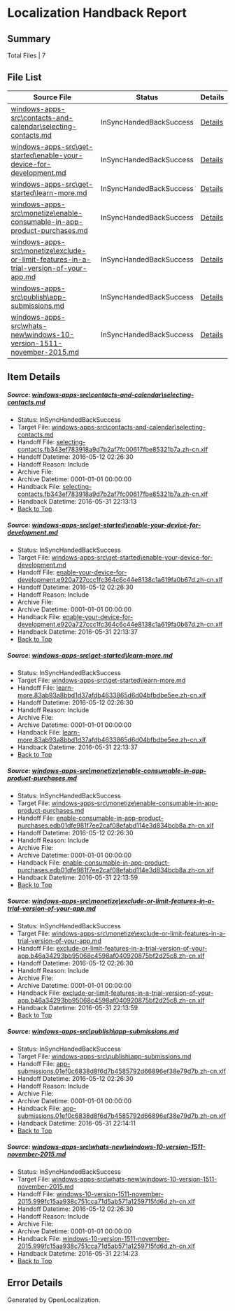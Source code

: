 # <a name='report-top'></a> Localization Handback Report

## Summary
 Total Files | 7

## File List
 Source File | Status | Details 
 ----------- | ------ | ------- 
 [windows-apps-src\contacts-and-calendar\selecting-contacts.md](https://github.com/Microsoft/windows-apps/blob/0d62e3026af9f71940bd05d4e072d46cda51bbc0/windows-apps-src/contacts-and-calendar/selecting-contacts.md) | InSyncHandedBackSuccess | [Details](#12bf9361bb5fc2fb2dc7f28860a79cb67d661a5c496)
 [windows-apps-src\get-started\enable-your-device-for-development.md](https://github.com/Microsoft/windows-apps/blob/6530fa257ea3735453a97eb5d916524e750e62fc/windows-apps-src/get-started/enable-your-device-for-development.md) | InSyncHandedBackSuccess | [Details](#4c890d6202a3151e8fc0cf03b3ff33b98cd6a8632206)
 [windows-apps-src\get-started\learn-more.md](https://github.com/Microsoft/windows-apps/blob/6530fa257ea3735453a97eb5d916524e750e62fc/windows-apps-src/get-started/learn-more.md) | InSyncHandedBackSuccess | [Details](#cb77a32f99bc6e27cfe87af16d6cd4e08855d7b62562)
 [windows-apps-src\monetize\enable-consumable-in-app-product-purchases.md](https://github.com/Microsoft/windows-apps/blob/36bc5dcbefa6b288bf39aea3df42f1031f0b43df/windows-apps-src/monetize/enable-consumable-in-app-product-purchases.md) | InSyncHandedBackSuccess | [Details](#25f09e043d61f1705f9f0a4fa34114fd06166fa43267)
 [windows-apps-src\monetize\exclude-or-limit-features-in-a-trial-version-of-your-app.md](https://github.com/Microsoft/windows-apps/blob/6530fa257ea3735453a97eb5d916524e750e62fc/windows-apps-src/monetize/exclude-or-limit-features-in-a-trial-version-of-your-app.md) | InSyncHandedBackSuccess | [Details](#9c38784325f4dc51052f70a819012508f2a0bdbb3272)
 [windows-apps-src\publish\app-submissions.md](https://github.com/Microsoft/windows-apps/blob/6530fa257ea3735453a97eb5d916524e750e62fc/windows-apps-src/publish/app-submissions.md) | InSyncHandedBackSuccess | [Details](#59f41b74ca264606b4668addf44a07c82e1735793486)
 [windows-apps-src\whats-new\windows-10-version-1511-november-2015.md](https://github.com/Microsoft/windows-apps/blob/6530fa257ea3735453a97eb5d916524e750e62fc/windows-apps-src/whats-new/windows-10-version-1511-november-2015.md) | InSyncHandedBackSuccess | [Details](#bf610a2653635a6d6fc4d651a369f4ffed56b34e3773)

## Item Details
##### <a name='12bf9361bb5fc2fb2dc7f28860a79cb67d661a5c496'></a> Source: [windows-apps-src\contacts-and-calendar\selecting-contacts.md](https://github.com/Microsoft/windows-apps/blob/0d62e3026af9f71940bd05d4e072d46cda51bbc0/windows-apps-src/contacts-and-calendar/selecting-contacts.md)
* Status: InSyncHandedBackSuccess
* Target File: [windows-apps-src\contacts-and-calendar\selecting-contacts.md](https://github.com/Microsoft/windows-apps.zh-cn/blob/0688d77fa7f7e7d38e93e19b067f0f65196a53c8/windows-apps-src/contacts-and-calendar/selecting-contacts.md)
* Handoff File: [selecting-contacts.fb343ef783918a9d7b2af7fc00617fbe85321b7a.zh-cn.xlf](https://github.com/Microsoft/WDG.handoff/blob/0607049bfa018cc6bec72fd2d79d3c6fd08f0f65/ol-handoff/Microsoft/windows-apps.zh-cn/master/selecting-contacts.fb343ef783918a9d7b2af7fc00617fbe85321b7a.zh-cn.xlf)
* Handoff Datetime: 2016-05-12 02:26:30
* Handoff Reason: Include
* Archive File: 
* Archive Datetime: 0001-01-01 00:00:00
* Handback File: [selecting-contacts.fb343ef783918a9d7b2af7fc00617fbe85321b7a.zh-cn.xlf](https://github.com/Microsoft/WDG.handback/blob/08527dee6a9387326108e7bc93b3570015eac845/ol-handback/Microsoft/windows-apps.zh-cn/master/contacts-and-calendar/selecting-contacts.fb343ef783918a9d7b2af7fc00617fbe85321b7a.zh-cn.xlf)
* Handback Datetime: 2016-05-31 22:13:13
* [Back to Top](#report-top)

##### <a name='4c890d6202a3151e8fc0cf03b3ff33b98cd6a8632206'></a> Source: [windows-apps-src\get-started\enable-your-device-for-development.md](https://github.com/Microsoft/windows-apps/blob/6530fa257ea3735453a97eb5d916524e750e62fc/windows-apps-src/get-started/enable-your-device-for-development.md)
* Status: InSyncHandedBackSuccess
* Target File: [windows-apps-src\get-started\enable-your-device-for-development.md](https://github.com/Microsoft/windows-apps.zh-cn/blob/7cfc017782fe935c791f327c9289d7177d61fe95/windows-apps-src/get-started/enable-your-device-for-development.md)
* Handoff File: [enable-your-device-for-development.e920a727ccc1fc364c6c44e8138c1a619fa0b67d.zh-cn.xlf](https://github.com/Microsoft/WDG.handoff/blob/0607049bfa018cc6bec72fd2d79d3c6fd08f0f65/ol-handoff/Microsoft/windows-apps.zh-cn/master/enable-your-device-for-development.e920a727ccc1fc364c6c44e8138c1a619fa0b67d.zh-cn.xlf)
* Handoff Datetime: 2016-05-12 02:26:30
* Handoff Reason: Include
* Archive File: 
* Archive Datetime: 0001-01-01 00:00:00
* Handback File: [enable-your-device-for-development.e920a727ccc1fc364c6c44e8138c1a619fa0b67d.zh-cn.xlf](https://github.com/Microsoft/WDG.handback/blob/05658b8491421c1681b9147d1aae0ea0bcdaaaf8/ol-handback/Microsoft/windows-apps.zh-cn/master/get-started/enable-your-device-for-development.e920a727ccc1fc364c6c44e8138c1a619fa0b67d.zh-cn.xlf)
* Handback Datetime: 2016-05-31 22:13:37
* [Back to Top](#report-top)

##### <a name='cb77a32f99bc6e27cfe87af16d6cd4e08855d7b62562'></a> Source: [windows-apps-src\get-started\learn-more.md](https://github.com/Microsoft/windows-apps/blob/6530fa257ea3735453a97eb5d916524e750e62fc/windows-apps-src/get-started/learn-more.md)
* Status: InSyncHandedBackSuccess
* Target File: [windows-apps-src\get-started\learn-more.md](https://github.com/Microsoft/windows-apps.zh-cn/blob/7cfc017782fe935c791f327c9289d7177d61fe95/windows-apps-src/get-started/learn-more.md)
* Handoff File: [learn-more.83ab93a8bbd1d37afdb4633865d6d04bfbdbe5ee.zh-cn.xlf](https://github.com/Microsoft/WDG.handoff/blob/0607049bfa018cc6bec72fd2d79d3c6fd08f0f65/ol-handoff/Microsoft/windows-apps.zh-cn/master/learn-more.83ab93a8bbd1d37afdb4633865d6d04bfbdbe5ee.zh-cn.xlf)
* Handoff Datetime: 2016-05-12 02:26:30
* Handoff Reason: Include
* Archive File: 
* Archive Datetime: 0001-01-01 00:00:00
* Handback File: [learn-more.83ab93a8bbd1d37afdb4633865d6d04bfbdbe5ee.zh-cn.xlf](https://github.com/Microsoft/WDG.handback/blob/05658b8491421c1681b9147d1aae0ea0bcdaaaf8/ol-handback/Microsoft/windows-apps.zh-cn/master/get-started/learn-more.83ab93a8bbd1d37afdb4633865d6d04bfbdbe5ee.zh-cn.xlf)
* Handback Datetime: 2016-05-31 22:13:37
* [Back to Top](#report-top)

##### <a name='25f09e043d61f1705f9f0a4fa34114fd06166fa43267'></a> Source: [windows-apps-src\monetize\enable-consumable-in-app-product-purchases.md](https://github.com/Microsoft/windows-apps/blob/36bc5dcbefa6b288bf39aea3df42f1031f0b43df/windows-apps-src/monetize/enable-consumable-in-app-product-purchases.md)
* Status: InSyncHandedBackSuccess
* Target File: [windows-apps-src\monetize\enable-consumable-in-app-product-purchases.md](https://github.com/Microsoft/windows-apps.zh-cn/blob/7494513432d7a77b689df81c1fe1e20b2c26c023/windows-apps-src/monetize/enable-consumable-in-app-product-purchases.md)
* Handoff File: [enable-consumable-in-app-product-purchases.edb01dfe981f7ee2caf08efabd114e3d834bcb8a.zh-cn.xlf](https://github.com/Microsoft/WDG.handoff/blob/0607049bfa018cc6bec72fd2d79d3c6fd08f0f65/ol-handoff/Microsoft/windows-apps.zh-cn/master/enable-consumable-in-app-product-purchases.edb01dfe981f7ee2caf08efabd114e3d834bcb8a.zh-cn.xlf)
* Handoff Datetime: 2016-05-12 02:26:30
* Handoff Reason: Include
* Archive File: 
* Archive Datetime: 0001-01-01 00:00:00
* Handback File: [enable-consumable-in-app-product-purchases.edb01dfe981f7ee2caf08efabd114e3d834bcb8a.zh-cn.xlf](https://github.com/Microsoft/WDG.handback/blob/bf37e966e5da672b70187863a90e5d33f459e244/ol-handback/Microsoft/windows-apps.zh-cn/master/monetize/enable-consumable-in-app-product-purchases.edb01dfe981f7ee2caf08efabd114e3d834bcb8a.zh-cn.xlf)
* Handback Datetime: 2016-05-31 22:13:59
* [Back to Top](#report-top)

##### <a name='9c38784325f4dc51052f70a819012508f2a0bdbb3272'></a> Source: [windows-apps-src\monetize\exclude-or-limit-features-in-a-trial-version-of-your-app.md](https://github.com/Microsoft/windows-apps/blob/6530fa257ea3735453a97eb5d916524e750e62fc/windows-apps-src/monetize/exclude-or-limit-features-in-a-trial-version-of-your-app.md)
* Status: InSyncHandedBackSuccess
* Target File: [windows-apps-src\monetize\exclude-or-limit-features-in-a-trial-version-of-your-app.md](https://github.com/Microsoft/windows-apps.zh-cn/blob/7494513432d7a77b689df81c1fe1e20b2c26c023/windows-apps-src/monetize/exclude-or-limit-features-in-a-trial-version-of-your-app.md)
* Handoff File: [exclude-or-limit-features-in-a-trial-version-of-your-app.b46a34293bb95068c4598af040920875bf2d25c8.zh-cn.xlf](https://github.com/Microsoft/WDG.handoff/blob/0607049bfa018cc6bec72fd2d79d3c6fd08f0f65/ol-handoff/Microsoft/windows-apps.zh-cn/master/exclude-or-limit-features-in-a-trial-version-of-your-app.b46a34293bb95068c4598af040920875bf2d25c8.zh-cn.xlf)
* Handoff Datetime: 2016-05-12 02:26:30
* Handoff Reason: Include
* Archive File: 
* Archive Datetime: 0001-01-01 00:00:00
* Handback File: [exclude-or-limit-features-in-a-trial-version-of-your-app.b46a34293bb95068c4598af040920875bf2d25c8.zh-cn.xlf](https://github.com/Microsoft/WDG.handback/blob/bf37e966e5da672b70187863a90e5d33f459e244/ol-handback/Microsoft/windows-apps.zh-cn/master/monetize/exclude-or-limit-features-in-a-trial-version-of-your-app.b46a34293bb95068c4598af040920875bf2d25c8.zh-cn.xlf)
* Handback Datetime: 2016-05-31 22:13:59
* [Back to Top](#report-top)

##### <a name='59f41b74ca264606b4668addf44a07c82e1735793486'></a> Source: [windows-apps-src\publish\app-submissions.md](https://github.com/Microsoft/windows-apps/blob/6530fa257ea3735453a97eb5d916524e750e62fc/windows-apps-src/publish/app-submissions.md)
* Status: InSyncHandedBackSuccess
* Target File: [windows-apps-src\publish\app-submissions.md](https://github.com/Microsoft/windows-apps.zh-cn/blob/e71b8a0c70cdfaa38e51b6bda46a484541e9f55c/windows-apps-src/publish/app-submissions.md)
* Handoff File: [app-submissions.01ef0c6838d8f6d7b4585792d66896ef38e79d7b.zh-cn.xlf](https://github.com/Microsoft/WDG.handoff/blob/0607049bfa018cc6bec72fd2d79d3c6fd08f0f65/ol-handoff/Microsoft/windows-apps.zh-cn/master/app-submissions.01ef0c6838d8f6d7b4585792d66896ef38e79d7b.zh-cn.xlf)
* Handoff Datetime: 2016-05-12 02:26:30
* Handoff Reason: Include
* Archive File: 
* Archive Datetime: 0001-01-01 00:00:00
* Handback File: [app-submissions.01ef0c6838d8f6d7b4585792d66896ef38e79d7b.zh-cn.xlf](https://github.com/Microsoft/WDG.handback/blob/2a4dd0495f21afc7d0e8c0d598439d729f033fbf/ol-handback/Microsoft/windows-apps.zh-cn/master/publish/app-submissions.01ef0c6838d8f6d7b4585792d66896ef38e79d7b.zh-cn.xlf)
* Handback Datetime: 2016-05-31 22:14:11
* [Back to Top](#report-top)

##### <a name='bf610a2653635a6d6fc4d651a369f4ffed56b34e3773'></a> Source: [windows-apps-src\whats-new\windows-10-version-1511-november-2015.md](https://github.com/Microsoft/windows-apps/blob/6530fa257ea3735453a97eb5d916524e750e62fc/windows-apps-src/whats-new/windows-10-version-1511-november-2015.md)
* Status: InSyncHandedBackSuccess
* Target File: [windows-apps-src\whats-new\windows-10-version-1511-november-2015.md](https://github.com/Microsoft/windows-apps.zh-cn/blob/16d103e421a07318ccc6a4fd57012f02db4afb77/windows-apps-src/whats-new/windows-10-version-1511-november-2015.md)
* Handoff File: [windows-10-version-1511-november-2015.999fc15aa938c751cca71d5ab571a1259715fd6d.zh-cn.xlf](https://github.com/Microsoft/WDG.handoff/blob/0607049bfa018cc6bec72fd2d79d3c6fd08f0f65/ol-handoff/Microsoft/windows-apps.zh-cn/master/windows-10-version-1511-november-2015.999fc15aa938c751cca71d5ab571a1259715fd6d.zh-cn.xlf)
* Handoff Datetime: 2016-05-12 02:26:30
* Handoff Reason: Include
* Archive File: 
* Archive Datetime: 0001-01-01 00:00:00
* Handback File: [windows-10-version-1511-november-2015.999fc15aa938c751cca71d5ab571a1259715fd6d.zh-cn.xlf](https://github.com/Microsoft/WDG.handback/blob/24343b257540ca89886c8cbd7a234ff6f5f37865/ol-handback/Microsoft/windows-apps.zh-cn/master/whats-new/windows-10-version-1511-november-2015.999fc15aa938c751cca71d5ab571a1259715fd6d.zh-cn.xlf)
* Handback Datetime: 2016-05-31 22:14:23
* [Back to Top](#report-top)


## Error Details

Generated by OpenLocalization.
